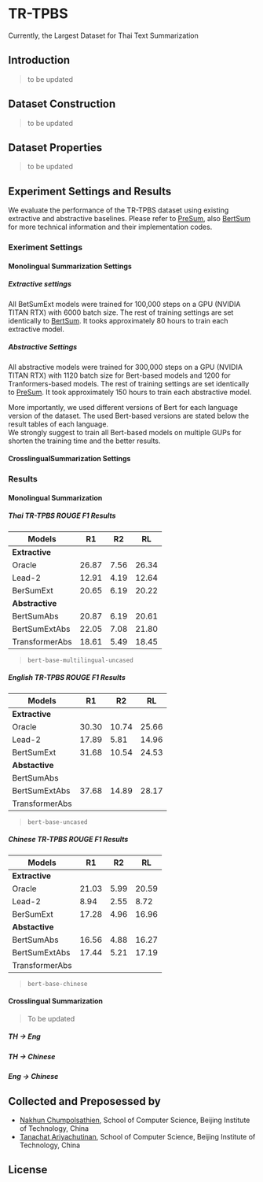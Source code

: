# TR-TPBS
Currently, the Largest Dataset for Thai Text Summarization

## Introduction
> to be updated
## Dataset Construction
> to be updated
## Dataset Properties 
> to be updated

## Experiment Settings and Results
We evaluate the performance of the TR-TPBS dataset using existing extractive and abstractive baselines. 
Please refer to [PreSum](https://arxiv.org/pdf/1908.08345.pdf), also [BertSum](https://arxiv.org/pdf/1903.10318.pdf) for more technical information and their implementation codes. 
### Exeriment Settings
#### Monolingual Summarization Settings
##### Extractive settings
All BetSumExt models were trained for 100,000 steps on a GPU (NVIDIA TITAN RTX) with 6000 batch size. The rest of training settings are set identically to [BertSum](https://github.com/nlpyang/BertSum#model-training). It tooks approximately 80 hours to train each extractive model.
##### Abstractive Settings
All abstractive models were trained for 300,000 steps on a GPU (NVIDIA TITAN RTX) with 1120 batch size for Bert-based models and 1200 for Tranformers-based models. The rest of training settings are set identically to [PreSum](https://github.com/nlpyang/PreSumm#bertabs). It took approximately 150 hours to train each abstractive model.

More importantly, we used different versions of Bert for each language version of the dataset. The used Bert-based versions are stated below the result tables of each language.<br />
We strongly suggest to train all Bert-based models on multiple GUPs for shorten the training time and the better results. 

#### CrosslingualSummarization Settings

### Results
#### Monolingual Summarization
##### Thai TR-TPBS ROUGE F1 Results
| Models | R1 | R2 | RL |
|--- | --- | --- | --- |
|**Extractive**| | | |
|Oracle | 26.87 | 7.56 | 26.34 | 
|Lead-2 | 12.91	|4.19|	12.64|
|BerSumExt| 20.65| 6.19 |	20.22 |
| **Abstractive**| | | |
|BertSumAbs|	20.87|	6.19|20.61|
|BertSumExtAbs|	22.05|7.08|21.80|
|TransformerAbs|	18.61	|5.49	|18.45|
> `bert-base-multilingual-uncased`

##### English TR-TPBS ROUGE F1 Results

| Models | R1 | R2 | RL |
|--- | --- | --- | --- |
|**Extractive**| | | |
| Oracle | 	30.30| 	10.74	| 25.66| 
| Lead-2	| 17.89| 	5.81| 	14.96| 
|BertSumExt| 31.68|	10.54	|24.53|
|**Abstactive**| | | |
|BertSumAbs|  |	|	 |
|BertSumExtAbs|	37.68 |	14.89|	28.17 |
|TransformerAbs|	
> `bert-base-uncased`
##### Chinese TR-TPBS ROUGE F1 Results
| Models | R1 | R2 | RL |
|--- | --- | --- | --- |
|**Extractive**| | | |
|Oracle |  21.03	| 5.99	| 20.59| 
|Lead-2 | 8.94	| 2.55	| 8.72| 
|BerSumExt| 17.28	| 4.96	| 16.96| 
|**Abstactive**| | | |
|BertSumAbs| 16.56	| 4.88 |	16.27  |
|BertSumExtAbs|17.44 |	5.21	 | 17.19 |
|TransformerAbs|	|	|	 |
> `bert-base-chinese`
#### Crosslingual Summarization
> To be updated

##### TH -> Eng
##### TH -> Chinese
##### Eng -> Chinese

## Collected and Preposessed by 
- [Nakhun Chumpolsathien](https://github.com/nakhunchumpolsathien), School of Computer Science, Beijing Institute of Technology, China
- [Tanachat Ariyachutinan](https://github.com/caramelWaffle), School of Computer Science, Beijing Institute of Technology, China
## License 
